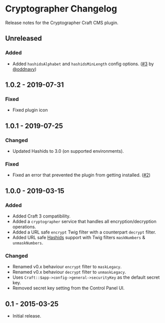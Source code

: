 # Cryptographer Changelog

Release notes for the Cryptographer Craft CMS plugin.


## Unreleased

### Added
- Added `hashidsAlphabet` and `hashidsMinLength` config options. ([#3](https://github.com/miranj/craft-cryptographer/pull/3) by [@oddnavy](https://github.com/oddnavy))



## 1.0.2 - 2019-07-31

### Fixed
- Fixed plugin icon



## 1.0.1 - 2019-07-25

### Changed
- Updated Hashids to 3.0 (on supported environments).

### Fixed
- Fixed an error that prevented the plugin from getting installed. ([#2](https://github.com/miranj/craft-cryptographer/issues/2))



## 1.0.0 - 2019-03-15

### Added
- Added Craft 3 compatibility.
- Added a `cryptographer` service that handles all encryption/decryption operations.
- Added a URL safe `encrypt` Twig filter with a counterpart `decrypt` filter.
- Added URL safe [Hashids](https://hashids.org/) support with Twig filters `maskNumbers` & `unmaskNumbers`.

### Changed
- Renamed v0.x behaviour `encrypt` filter to `maskLegacy`.
- Renamed v0.x behaviour `decrypt` filter to `unmaskLegacy`.
- Uses `Craft::$app->config->general->securityKey` as the default secret key.
- Removed secret key setting from the Control Panel UI.



## 0.1 - 2015-03-25
- Initial release.